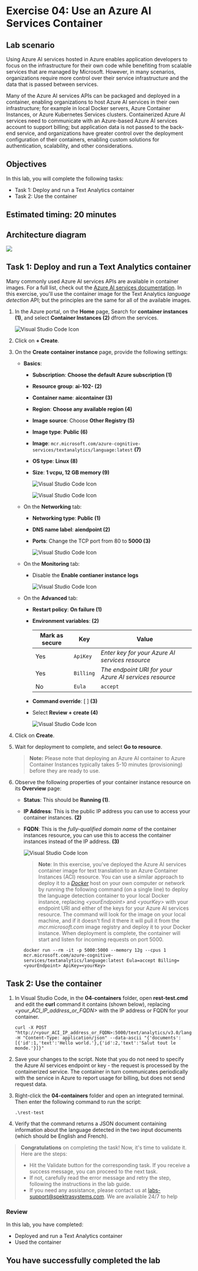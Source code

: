 # Exercise 04: Use an Azure AI Services Container

## Lab scenario

Using Azure AI services hosted in Azure enables application developers to focus on the infrastructure for their own code while benefiting from scalable services that are managed by Microsoft. However, in many scenarios, organizations require more control over their service infrastructure and the data that is passed between services.

Many of the Azure AI services APIs can be packaged and deployed in a container, enabling organizations to host Azure AI services in their own infrastructure; for example in local Docker servers, Azure Container Instances, or Azure Kubernetes Services clusters. Containerized Azure AI services need to communicate with an Azure-based Azure AI services account to support billing; but application data is not passed to the back-end service, and organizations have greater control over the deployment configuration of their containers, enabling custom solutions for authentication, scalability, and other considerations.

## Objectives

In this lab, you will complete the following tasks:

+ Task 1: Deploy and run a Text Analytics container
+ Task 2: Use the container

## Estimated timing: 20 minutes

## Architecture diagram

![](./images/a(4).JPG)

## Task 1: Deploy and run a Text Analytics container

Many commonly used Azure AI services APIs are available in container images. For a full list, check out the [Azure AI services documentation](https://docs.microsoft.com/azure/cognitive-services/cognitive-services-container-support#container-availability-in-azure-cognitive-services). In this exercise, you'll use the container image for the Text Analytics *language detection* API; but the principles are the same for all of the available images.

1. In the Azure portal, on the **Home** page, Search for **container instances (1)**, and select **Container Instances (2)** dfrom the services.

    ![Visual Studio Code Icon](./images/a-45.png)

1. Click on **+ Create**.

1. On the **Create container instance** page, provide the following settings:

    - **Basics**:

        - **Subscription**: **Choose the default Azure subscription (1)**
        
        - **Resource group**: **ai-102-<inject key="DeploymentID" enableCopy="false"/> (2)**
        
        - **Container name**: **aicontainer<inject key="DeploymentID" enableCopy="false"/> (3)**

        - **Region**: **Choose any available region (4)**
        
        - **Image source**: Choose **Other Registry (5)**
        
        - **Image type**: **Public (6)**
        
        - **Image**: `mcr.microsoft.com/azure-cognitive-services/textanalytics/language:latest` **(7)**
        
        - **OS type**: **Linux (8)**
        
        - **Size**: **1 vcpu, 12 GB memory (9)**

          ![Visual Studio Code Icon](./images/a-38.png)        
    
          ![Visual Studio Code Icon](./images/a-39.png)       

    - On the **Networking** tab:
        
        - **Networking type**: **Public (1)**
        
        - **DNS name label**: **aiendpoint<inject key="DeploymentID" enableCopy="false"/> (2)**
        
        - **Ports**: Change the TCP port from 80 to **5000 (3)**


          ![Visual Studio Code Icon](./images/a-40.png)      

    - On the **Monitoring** tab:

        - Disable the **Enable contianer instance logs**   

          ![Visual Studio Code Icon](./images/a-41.png)                          
   
    - On the **Advanced** tab:
        
        - **Restart policy**: **On failure (1)**
        
        - **Environment variables**: **(2)**

            | Mark as secure | Key | Value |
            | -------------- | --- | ----- |
            | Yes | `ApiKey` | *Enter key for your Azure AI services resource* |
            | Yes | `Billing` | *The endpoint URI for your Azure AI services resource* |
            | No | `Eula` | `accept` |

        - **Command override**: [ ] **(3)**

        - Select **Review + create (4)** 


          ![Visual Studio Code Icon](./images/a-44.png)               

1. Click on **Create**.        

1. Wait for deployment to complete, and select **Go to resource**.
    
    >**Note:** Please note that deploying an Azure AI container to Azure Container Instances typically takes 5-10 minutes (provisioning) before they are ready to use.

1. Observe the following properties of your container instance resource on its **Overview** page:

    - **Status**: This should be **Running (1)**.
    
    - **IP Address**: This is the public IP address you can use to access your container instances. **(2)**
    
    - **FQDN**: This is the *fully-qualified domain name* of the container instances resource, you can use this to access the container instances instead of the IP address. **(3)**

      ![Visual Studio Code Icon](./images/a-42.png)          

      > **Note**: In this exercise, you've deployed the Azure AI services container image for text translation to an Azure Container Instances (ACI) resource. You can use a similar approach to deploy it to a *[Docker](https://www.docker.com/products/docker-desktop)* host on your own computer or network by running the following command (on a single line) to deploy the language detection container to your local Docker instance, replacing *&lt;yourEndpoint&gt;* and *&lt;yourKey&gt;* with your endpoint URI and either of the keys for your Azure AI services resource.
      > The command will look for the image on your local machine, and if it doesn't find it there it will pull it from the *mcr.microsoft.com* image registry and deploy it to your Docker instance. When deployment is complete, the container will start and listen for incoming requests on port 5000.

      ```
      docker run --rm -it -p 5000:5000 --memory 12g --cpus 1 mcr.microsoft.com/azure-cognitive-services/textanalytics/language:latest Eula=accept Billing=<yourEndpoint> ApiKey=<yourKey>
      ```

## Task 2: Use the container

1. In Visual Studio Code, in the **04-containers** folder, open **rest-test.cmd** and edit the **curl** command it contains (shown below), replacing *&lt;your_ACI_IP_address_or_FQDN&gt;* with the IP address or FQDN for your container.

    ```
    curl -X POST "http://<your_ACI_IP_address_or_FQDN>:5000/text/analytics/v3.0/languages?" -H "Content-Type: application/json" --data-ascii "{'documents':[{'id':1,'text':'Hello world.'},{'id':2,'text':'Salut tout le monde.'}]}"
    ```

1. Save your changes to the script. Note that you do not need to specify the Azure AI services endpoint or key - the request is processed by the containerized service. The container in turn communicates periodically with the service in Azure to report usage for billing, but does not send request data.


1. Right-click the **04-containers** folder and open an integrated terminal. Then enter the following command to run the script:

    ```
    .\rest-test
    ```

1. Verify that the command returns a JSON document containing information about the language detected in the two input documents (which should be English and French).

<validation step="3df31d12-06bc-4ed4-b1dc-acdbdb892ae1" />

> **Congratulations** on completing the task! Now, it's time to validate it. Here are the steps:
> - Hit the Validate button for the corresponding task. If you receive a success message, you can proceed to the next task. 
> - If not, carefully read the error message and retry the step, following the instructions in the lab guide.
> - If you need any assistance, please contact us at labs-support@spektrasystems.com. We are available 24/7 to help

### Review
In this lab, you have completed:

+ Deployed and run a Text Analytics container
+ Used the container

## You have successfully completed the lab
